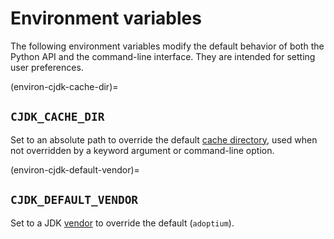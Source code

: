 # Environment variables

<!--
This file is part of cjdk.
Copyright 2022, Board of Regents of the University of Wisconsin System
SPDX-License-Identifier: MIT
--->

The following environment variables modify the default behavior of both the
Python API and the command-line interface.
They are intended for setting user preferences.

(environ-cjdk-cache-dir)=

## `CJDK_CACHE_DIR`

Set to an absolute path to override the default [cache
directory](./cachedir.md), used when not overridden by a keyword argument or
command-line option.

(environ-cjdk-default-vendor)=

## `CJDK_DEFAULT_VENDOR`

Set to a JDK [vendor](./vendors.md) to override the default (`adoptium`).
